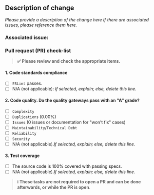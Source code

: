 ## Description of change

_Please provide a description of the change here If there are associated issues, please reference them here._

### Associated issue:

### Pull request (PR) check-list

> **:white_check_mark: Please review and check the appropriate items.**

#### 1. **Code standards compliance**

- [ ] `ESLint` passes.
- [ ] N/A (not applicable): _If selected, explain; else, delete
 this line._

#### 2. **Code quality**. Do the quality gateways pass with an "A" grade?

- [ ] `Complexity`
- [ ] `Duplications` (0.00%)
- [ ] `Issues` (0 issues or documentation for "won't fix" cases)
- [ ] `Maintainability`/`Technical Debt`
- [ ] `Reliability`
- [ ] `Security`
- [ ] N/A (not applicable)._If selected, explain; else, delete this line._

#### 3. **Test coverage**

- [ ] The source code is 100% covered with passing specs.
- [ ] N/A (not applicable)._If selected, explain; else, delete this line._

> **:information_source: These tasks are not required to open a PR and can be done afterwards, or while the PR is open.**
